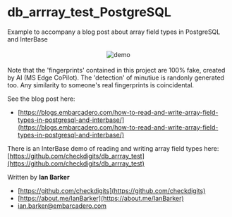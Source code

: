 # db_arrray_test_PostgreSQL
 Example to accompany a blog post about array field types in PostgreSQL and InterBase

<p align="center">
<img src="https://github.com/checkdigits/db_arrray_test_PostgreSQL/graphics/postgreSQL_demo.gif" alt="demo" style="vertical-align:top; margin:4px">  
</p>

Note that the 'fingerprints' contained in this project are 100% fake, created by AI (MS Edge CoPilot). The 'detection' of minutiue is randonly generated too. Any similarity to someone's real fingerprints is coincidental.

 See the blog post here:

* [https://blogs.embarcadero.com/how-to-read-and-write-array-field-types-in-postgresql-and-interbase/](https://blogs.embarcadero.com/how-to-read-and-write-array-field-types-in-postgresql-and-interbase/) 

There is an InterBase demo of reading and writing array field types here: [https://github.com/checkdigits/db_arrray_test](https://github.com/checkdigits/db_arrray_test)

  Written by **Ian Barker**
            
* [https://github.com/checkdigits](https://github.com/checkdigits)
* [https://about.me/IanBarker](https://about.me/IanBarker)
* [ian.barker@embarcadero.com](mailto:ian.barker@embarcadero.com)
